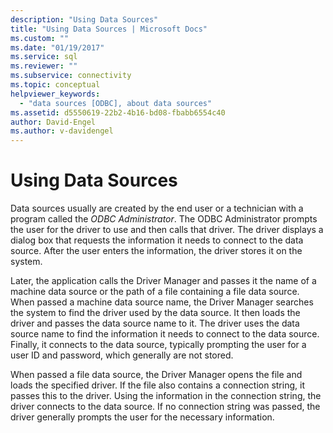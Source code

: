```yaml
---
description: "Using Data Sources"
title: "Using Data Sources | Microsoft Docs"
ms.custom: ""
ms.date: "01/19/2017"
ms.service: sql
ms.reviewer: ""
ms.subservice: connectivity
ms.topic: conceptual
helpviewer_keywords: 
  - "data sources [ODBC], about data sources"
ms.assetid: d5550619-22b2-4b16-bd08-fbabb6554c40
author: David-Engel
ms.author: v-davidengel
---
```

# Using Data Sources
Data sources usually are created by the end user or a technician with a program called the *ODBC Administrator*. The ODBC Administrator prompts the user for the driver to use and then calls that driver. The driver displays a dialog box that requests the information it needs to connect to the data source. After the user enters the information, the driver stores it on the system.  
  
 Later, the application calls the Driver Manager and passes it the name of a machine data source or the path of a file containing a file data source. When passed a machine data source name, the Driver Manager searches the system to find the driver used by the data source. It then loads the driver and passes the data source name to it. The driver uses the data source name to find the information it needs to connect to the data source. Finally, it connects to the data source, typically prompting the user for a user ID and password, which generally are not stored.  
  
 When passed a file data source, the Driver Manager opens the file and loads the specified driver. If the file also contains a connection string, it passes this to the driver. Using the information in the connection string, the driver connects to the data source. If no connection string was passed, the driver generally prompts the user for the necessary information.
